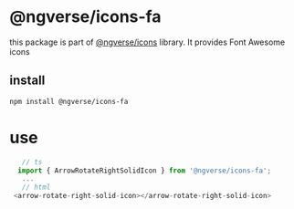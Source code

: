 # @ngverse/icons-fa

this package is part of [@ngverse/icons](https://nginf.github.io/iconic/) library. It provides Font Awesome icons

## install
`npm install @ngverse/icons-fa`

# use
```ts
   // ts
  import { ArrowRotateRightSolidIcon } from '@ngverse/icons-fa';
   ...
   // html
 <arrow-rotate-right-solid-icon></arrow-rotate-right-solid-icon>
 ```
